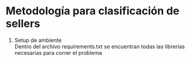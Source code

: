 # Metodología para clasificación de sellers

1. Setup de ambiente  
Dentro del archivo requirements.txt se encuentran todas las librerías necesarias para correr el problema

